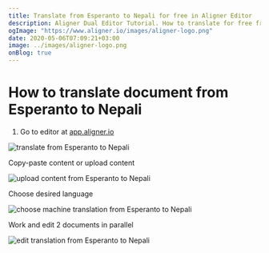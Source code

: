 ```yaml
---
title: Translate from Esperanto to Nepali for free in Aligner Editor
description: Aligner Dual Editor Tutorial. How to translate for free from Esperanto to Nepali. Aligner is multilingual document management platform. 
ogImage: "https://www.aligner.io/images/aligner-logo.png"
date: 2020-05-06T07:09:21+03:00
image: ../images/aligner-logo.png
onBlog: true
---
```


# How to translate document from Esperanto to Nepali

1. Go to editor at [app.aligner.io](https://app.aligner.io "Aligner App web page")

![translate from Esperanto to Nepali](../aligner-blank-editor.png "translate from Esperanto to Nepali")

Copy-paste content or upload content

![upload content from Esperanto to Nepali](../aligner-uploaded-document.png "upload content from Esperanto to Nepali")

Choose desired language

![choose machine translation from Esperanto to Nepali](../aligner-language-dropdown.png "choose machine translation from Esperanto to Nepali")

Work and edit 2 documents in parallel

![edit translation from Esperanto to Nepali](../aligner-double-sitded-editor.png "edit translation from Esperanto to Nepali")

